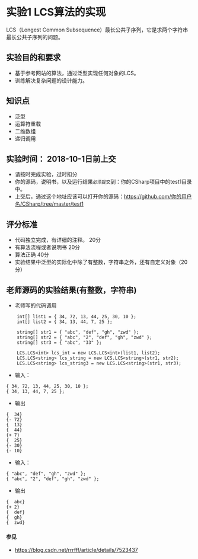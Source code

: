 # 实验1 LCS算法的实现

LCS（Longest Common Subsequence）最长公共子序列，它是求两个字符串最长公共子序列的问题。

## 实验目的和要求
- 基于参考网站的算法，通过泛型实现任何对象的LCS。
- 训练解决复杂问题的设计能力。

## 知识点
- 泛型
- 运算符重载
- 二维数组
- 递归调用

## 实验时间： 2018-10-1日前上交
- 请按时完成实验，过时扣分
- 你的源码，说明书，以及运行结果`必须提交`到：你的CSharp项目中的test1目录中。
- 上交后，通过这个地址应该可以打开你的源码：https://github.com/你的用户名/CSharp/tree/master/test1

## 评分标准
- 代码独立完成，有详细的注释。 20分
- 有算法流程或者说明书 20分
- 算法正确 40分
- 实验结果中泛型的实际化中除了有整数，字符串之外，还有自定义对象（20分）

## 老师源码的实验结果(有整数，字符串)

- 老师写的代码调用
```
    int[] list1 = { 34, 72, 13, 44, 25, 30, 10 };
    int[] list2 = { 34, 13, 44, 7, 25 };
    
    string[] str1 = { "abc", "def", "gh", "zwd" };
    string[] str2 = { "abc", "2", "def", "gh", "zwd" };
    string[] str3 = { "abc", "33" };
    
    LCS.LCS<int> lcs_int = new LCS.LCS<int>(list1, list2);
    LCS.LCS<string> lcs_string = new LCS.LCS<string>(str1, str2);
    LCS.LCS<string> lcs_string3 = new LCS.LCS<string>(str1, str3);
```
            
- 输入：
```
{ 34, 72, 13, 44, 25, 30, 10 };
{ 34, 13, 44, 7, 25 };
```
- 输出
```
{  34}
{- 72}
{  13}
{  44}
{+ 7}
{  25}
{- 30}
{- 10}

```

- 输入：
```
{ "abc", "def", "gh", "zwd" };
{ "abc", "2", "def", "gh", "zwd" };
```
- 输出
```
{  abc}
{+ 2}
{  def}
{  gh}
{  zwd}
```
#### 参见
- https://blog.csdn.net/rrrfff/article/details/7523437